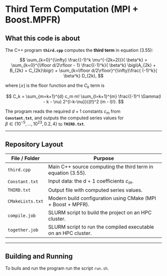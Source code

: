 # Third Term Computation (MPI + Boost.MPFR)

## What this code is about

The C++ program **`third.cpp`** computes the **third term** in equation (3.55):

$$
\sum_{k=0}^{\infty} \frac{(-1)^k \mu^{-(2k+2)}}{ \beta^k} =
\sum_{k=0}^{\lfloor d/2\rfloor - 1} \frac{(-1)^k}{ \beta^k} \bigl(A_{2k} + B_{2k} + C_{2k}\bigr) +
\sum_{k=\lfloor d/2\rfloor}^{\infty}\frac{ (-1)^k}{ \beta^k} D_{2k},
$$ 

where $\lfloor x \rfloor$ is the floor function and the $C_k$ term is

$$
C_k =
\sum_{m=k+1}^{d} c_m m!
\sum_{l=k+1}^{m}
\frac{(-1)^l \Gamma(l - k - \nu) 2^{l-k-\nu}}{(l!)^2 (m - l)!}.
$$ 

The program reads the required $d + 1$ constants $c_m$ from  
**`Constant.txt`**, and outputs the computed series values for  
$\beta \in \{10^{-5},\dots,10^{23},0.2,4\}$ to **`THIRD.txt`**.

---

## Repository Layout

| File / Folder     | Purpose                                                                 |
|-------------------|-------------------------------------------------------------------------|
| `third.cpp`       | Main C++ source computing the third term in equation (3.55).            |
| `Constant.txt`    | Input data: the d + 1 coefficients $c_m$.                             |
| `THIRD.txt`       | Output file with computed series values.                                 |
| `CMakeLists.txt`  | Modern build configuration using CMake (MPI + Boost + MPFR).            |
| `compile.job`     | SLURM script to build the project on an HPC cluster.                    |
| `together.job`    | SLURM script to run the compiled executable on an HPC cluster.          |

---

## Building and Running
To buils and run the program run the script `run.sh`. 
